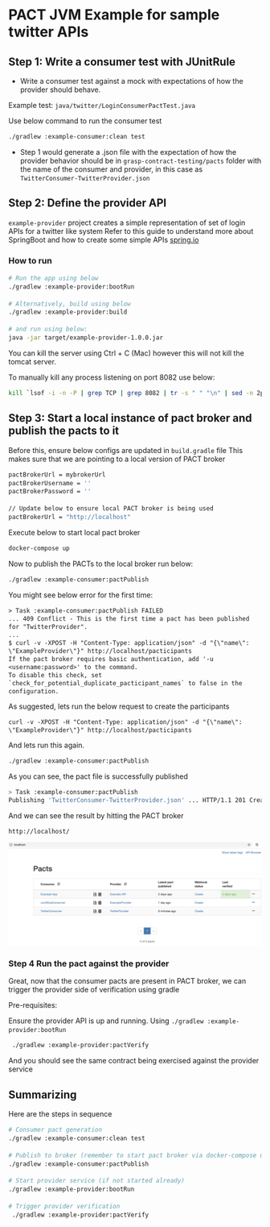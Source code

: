 # PACT JVM Example for sample twitter APIs

## Step 1: Write a consumer test with JUnitRule 

* Write a consumer test against a mock with expectations of how the provider should behave. 

Example test: `java/twitter/LoginConsumerPactTest.java`

Use below command to run the consumer test

```zsh
./gradlew :example-consumer:clean test
```

* Step 1 would generate a .json file with the expectation of how the provider behavior should be in 
`grasp-contract-testing/pacts` folder with the name of the consumer and provider, in this case as `TwitterConsumer-TwitterProvider.json`

## Step 2: Define the provider API

`example-provider` project creates a simple representation of set of login APIs for a twitter like system 
Refer to this guide to understand more about SpringBoot and how to create some simple APIs [spring.io](https://spring.io/guides/gs/rest-service/)

### How to run

```bash
# Run the app using below
./gradlew :example-provider:bootRun

# Alternatively, build using below
./gradlew :example-provider:build

# and run using below:
java -jar target/example-provider-1.0.0.jar
```

You can kill the server using Ctrl + C (Mac) however this will not kill the tomcat server.

To manually kill any process listening on port 8082 use below:

```bash
kill `lsof -i -n -P | grep TCP | grep 8082 | tr -s " " "\n" | sed -n 2p`
```

## Step 3: Start a local instance of pact broker and publish the pacts to it

Before this, ensure below configs are updated in `build.gradle` file
This makes sure that we are pointing to a local version of PACT broker

```bash
pactBrokerUrl = mybrokerUrl
pactBrokerUsername = ''
pactBrokerPassword = ''

// Update below to ensure local PACT broker is being used
pactBrokerUrl = "http://localhost"
```

Execute below to start local pact broker

```bash
docker-compose up
``` 

Now to publish the PACTs to the local broker run below:

```bash
./gradlew :example-consumer:pactPublish
```

You might see below error for the first time:

```
> Task :example-consumer:pactPublish FAILED
... 409 Conflict - This is the first time a pact has been published for "TwitterProvider".
...
$ curl -v -XPOST -H "Content-Type: application/json" -d "{\"name\": \"ExampleProvider\"}" http://localhost/pacticipants
If the pact broker requires basic authentication, add '-u <username:password>' to the command.
To disable this check, set `check_for_potential_duplicate_pacticipant_names` to false in the configuration.
```

As suggested, lets run the below  request to create the participants

```curl
curl -v -XPOST -H "Content-Type: application/json" -d "{\"name\": \"ExampleProvider\"}" http://localhost/pacticipants
```

And lets run this again.

```bash
./gradlew :example-consumer:pactPublish                                                                              
```

As you can see, the pact file is successfully published

```bash
> Task :example-consumer:pactPublish
Publishing 'TwitterConsumer-TwitterProvider.json' ... HTTP/1.1 201 Created
```

And we can see the result by hitting the PACT broker

```text
http://localhost/
```

![](screenshots/pact_broker.png)

### Step 4 Run the pact against the provider

Great, now that the consumer pacts are present in PACT broker, we can trigger the provider side of verification using gradle

Pre-requisites:

Ensure the provider API is up and running. Using `./gradlew :example-provider:bootRun`

```zsh
 ./gradlew :example-provider:pactVerify
```

And you should see the same contract being exercised against the provider service

## Summarizing

Here are the steps in sequence

```bash
# Consumer pact generation
./gradlew :example-consumer:clean test

# Publish to broker (remember to start pact broker via docker-compose up first)
./gradlew :example-consumer:pactPublish

# Start provider service (if not started already)
./gradlew :example-provider:bootRun

# Trigger provider verification
 ./gradlew :example-provider:pactVerify
```

